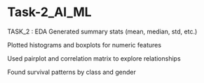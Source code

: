 # Task-2_AI_ML
TASK_2 : EDA
Generated summary stats (mean, median, std, etc.)

Plotted histograms and boxplots for numeric features

Used pairplot and correlation matrix to explore relationships

Found survival patterns by class and gender
